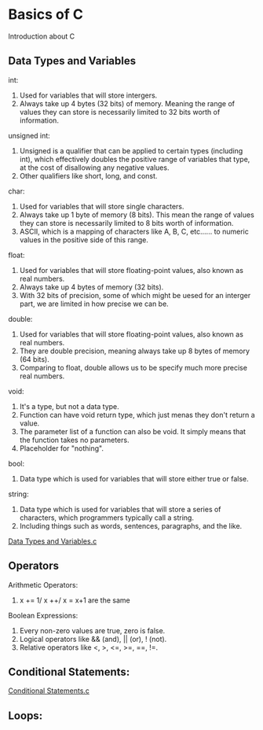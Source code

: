 # Basics of C 
 Introduction about C
 
## Data Types and Variables
int:
1. Used for variables that will store intergers.
2. Always take up 4 bytes (32 bits) of memory. Meaning the range of values they can store is necessarily limited to 32 bits worth of information.

unsigned int:
1. Unsigned is a qualifier that can be applied to certain types (including int), which effectively doubles the positive range of variables that type, at the cost of disallowing any negative values.
2. Other qualifiers like short, long, and const. 

char:
1. Used for variables that will store single characters.
2. Always take up 1 byte of memory (8 bits). This mean the range of values they can store is necessarily limited to 8 bits worth of information.
3. ASCII, which is a mapping of characters like A, B, C, etc...... to numeric values in the positive side of this range.

float:
1. Used for variables that will store floating-point values, also known as real numbers.
2. Always take up 4 bytes of memory (32 bits).
3. With 32 bits of precision, some of which might be uesed for an interger part, we are limited in how precise we can be.

double:
1. Used for variables that will store floating-point values, also known as real numbers.
2. They are double precision, meaning always take up 8 bytes of memory (64 bits).
3. Comparing to float, double allows us to be specify much more precise real numbers.

void:
1. It's a type, but not a data type.
2. Function can have void return type, which just menas they don't return a value.
3. The parameter list of a function can also be void. It simply means that the function takes no parameters.
4. Placeholder for "nothing".

bool:
1. Data type which is used for variables that will store either true or false.

string:
1. Data type which is used for variables that will store a series of characters, which programmers typically call a string.
2. Including things such as words, sentences, paragraphs, and the like.

[Data Types and Variables.c](https://github.com/Allen-CGL/C-notes/blob/88fff88d762b0cf21fd88e2c2d7db208da5b6aff/Basics%20of%20C/Data%20Types%20and%20Variables.c)

## Operators
Arithmetic Operators: 
1. x += 1/ x ++/ x = x+1 are the same

Boolean Expressions:
1. Every non-zero values are true, zero is false.
2. Logical operators like && (and), || (or), ! (not).
3. Relative operators like <, >, <=, >=, ==, !=.

## Conditional Statements:
[Conditional Statements.c](https://github.com/Allen-CGL/C-notes/blob/20ce608ec4ec6c3af320acd3dfeecdd41075e267/Basics%20of%20C/Conditional%20Statements.c)

## Loops:

